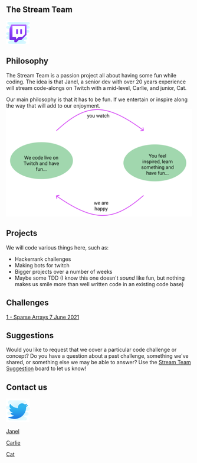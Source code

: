 ## The Stream Team

[![Twitch](./assets/icons8-twitch-64.png)](https://www.twitch.tv/carlietv)

## Philosophy

The Stream Team is a passion project all about having some fun while coding. The idea is that Janel, a senior dev with over 20 years experience will stream code-alongs on Twitch  with a mid-level, Carlie, and junior, Cat.

Our main philosophy is that it has to be fun. If we entertain or inspire along the way that will add to our enjoyment.
![FlowchartofFun](assets/happinessFlowchart.png)

## Projects


We will code various things here, such as:
 
- Hackerrank challenges
- Making bots for twitch
- Bigger projects over a number of weeks
- Maybe some TDD (I know this one doesn't *sound* like fun, but nothing makes us smile more than well written code in an existing code base)

## Challenges


[1 - Sparse Arrays 7 June 2021](https://github.com/catcstevens/stream-team/tree/main/challenges/1-sparseArrays)


## Suggestions


Would you like to request that we cover a particular code challenge or concept? Do you have a question about a past challenge, something we've shared, or something else we may be able to answer? Use the [Stream Team Suggestion](https://github.com/catcstevens/stream-team/projects/1) board to let us know!


## Contact us



![Twitter](./assets/icons8-twitter-64.png) 

[Janel](https://twitter.com/JanelBrandon12)

[Carlie](https://twitter.com/CarlieHamilton_)

[Cat](https://twitter.com/Catcstevens)



